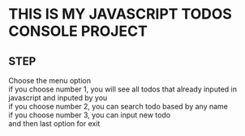 # THIS IS MY JAVASCRIPT TODOS CONSOLE PROJECT

## STEP
Choose the menu option
<br>
if you choose number 1, you will see all todos that already inputed in javascript and inputed by you
<br>
if you choose number 2, you can search todo based by any name
<br>
if you choose number 3, you can input new todo
<br>
and then last option for exit